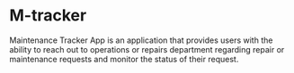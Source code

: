 # M-tracker
Maintenance Tracker App is an application that provides users with the ability to reach out to operations or repairs department regarding repair or maintenance requests and monitor the status of their request.
